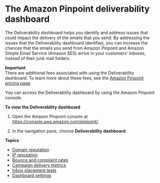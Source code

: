 # The Amazon Pinpoint deliverability dashboard<a name="channels-email-deliverability-dashboard"></a>

The Deliverability dashboard helps you identify and address issues that could impact the delivery of the emails that you send\. By addressing the issues that the Deliverability dashboard identifies, you can increase the chances that the emails you send from Amazon Pinpoint and Amazon Simple Email Service \(Amazon SES\) arrive in your customers' inboxes, instead of their junk mail folders\.

**Important**  
There are additional fees associated with using the Deliverability dashboard\. To learn more about these fees, see the [Amazon Pinpoint pricing page](https://aws.amazon.com/pinpoint/pricing/)\.

You can access the Deliverability dashboard by using the Amazon Pinpoint console\.

**To view the Deliverability dashboard**

1. Open the Amazon Pinpoint console at [https://console\.aws\.amazon\.com/pinpoint/](https://console.aws.amazon.com/pinpoint/)\.

1. In the navigation pane, choose **Deliverability dashboard**\.

**Topics**
+ [Domain reputation](channels-email-deliverability-dashboard-domain.md)
+ [IP reputation](channels-email-deliverability-dashboard-ip-address.md)
+ [Bounce and complaint rates](channels-email-deliverability-dashboard-bounce-complaint.md)
+ [Campaign delivery metrics](channels-email-deliverability-dashboard-campaign-delivery.md)
+ [Inbox placement tests](channels-email-deliverability-dashboard-pipt.md)
+ [Dashboard settings](channels-email-deliverability-dashboard-settings.md)